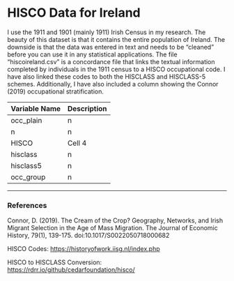 # HISCO Data for Ireland

I use the 1911 and 1901 (mainly 1911) Irish Census in my research.
The beauty of this dataset is that it contains the entire population of Ireland. The downside is that the data was entered in text and needs to be “cleaned” before you can use it in any statistical applications.
The file “hiscoireland.csv” is a concordance file that links the textual information completed by individuals in the 1911 census to a HISCO occupational code. I have also linked these codes to both the HISCLASS and HISCLASS-5 schemes. Additionally, I have also included a column showing the Connor (2019) occupational stratification. 

Variable Name  | Description 
------------- | ------------- 
occ_plain	    | n	
n	            | n	
HISCO	        | Cell 4      
hisclass	    | n	
hisclass5	    | n	
occ_group	    | n	



***

### References
Connor, D. (2019). The Cream of the Crop? Geography, Networks, and Irish Migrant Selection in the Age of Mass Migration. The Journal of Economic History, 79(1), 139-175. doi:10.1017/S0022050718000682

HISCO Codes: https://historyofwork.iisg.nl/index.php

HISCO to HISCLASS Conversion: https://rdrr.io/github/cedarfoundation/hisco/
